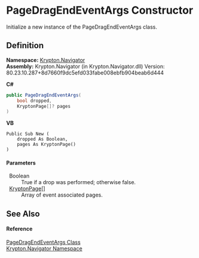 # PageDragEndEventArgs Constructor


Initialize a new instance of the PageDragEndEventArgs class.



## Definition
**Namespace:** <a href="a21ac074-d119-3dc6-bd1c-d3a12c0128bc.md">Krypton.Navigator</a>  
**Assembly:** Krypton.Navigator (in Krypton.Navigator.dll) Version: 80.23.10.287+8d7660f9dc5efd033fabe008ebfb904beab6d444

**C#**
``` C#
public PageDragEndEventArgs(
	bool dropped,
	KryptonPage[]? pages
)
```
**VB**
``` VB
Public Sub New ( 
	dropped As Boolean,
	pages As KryptonPage()
)
```



#### Parameters
<dl><dt>  Boolean</dt><dd>True if a drop was performed; otherwise false.</dd><dt>  <a href="6152055e-8626-d35d-405b-6d965a03471a.md">KryptonPage</a>[]</dt><dd>Array of event associated pages.</dd></dl>

## See Also


#### Reference
<a href="3973cf23-9e4d-4199-9f02-1278ff03ed77.md">PageDragEndEventArgs Class</a>  
<a href="a21ac074-d119-3dc6-bd1c-d3a12c0128bc.md">Krypton.Navigator Namespace</a>  
